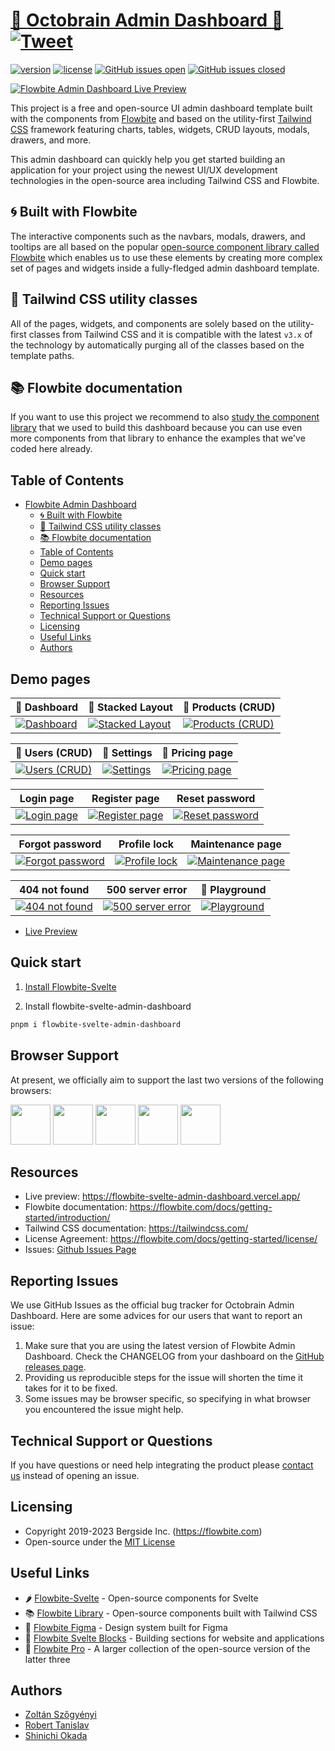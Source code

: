 # [🚧 Octobrain Admin Dashboard 🚧 ](https://flowbite-admin-dashboard.vercel.app) [![Tweet](https://img.shields.io/twitter/url/http/shields.io.svg?style=social&logo=twitter)](https://twitter.com/intent/tweet?url=https%3A%2F%2Fgithub.com%2Fthemesberg%2Fflowbite-svelte-admin-dashboard&text=Check%20out%20this%20open-source%20admin%20dashboard%20built%20with%20Flowbite%20and%20Tailwind%20CSS)

[![version](https://img.shields.io/npm/v/flowbite-svelte-admin-dashboard)](https://www.npmjs.com/package/flowbite-svelte-admin-dashboard)
[![license](https://img.shields.io/badge/license-MIT-blue.svg)](LICENSE.md)
[![GitHub issues open](https://img.shields.io/github/issues/themesberg/flowbite-svelte-admin-dashboard.svg)](https://github.com/themesberg/flowbite-svelte-admin-dashboard/issues?q=is%3Aopen+is%3Aissue)
[![GitHub issues closed](https://img.shields.io/github/issues-closed-raw/themesberg/flowbite-svelte-admin-dashboard.svg)](https://github.com/themesberg/flowbite-svelte-admin-dashboard/issues?q=is%3Aissue+is%3Aclosed)

[![Flowbite Admin Dashboard Live Preview](https://flowbite.s3.amazonaws.com/templates/flowbite-admin-dashboard/flowbite-admin-dashboard-preview.png)](https://flowbite-admin-dashboard.vercel.app/)

This project is a free and open-source UI admin dashboard template built with the components from [Flowbite](https://github.com/themesberg/flowbite) and based on the utility-first [Tailwind CSS](https://github.com/tailwindlabs/tailwindcss) framework featuring charts, tables, widgets, CRUD layouts, modals, drawers, and more.

This admin dashboard can quickly help you get started building an application for your project using the newest UI/UX development technologies in the open-source area including Tailwind CSS and Flowbite.

## 🌀 Built with Flowbite

The interactive components such as the navbars, modals, drawers, and tooltips are all based on the popular [open-source component library called Flowbite](https://flowbite.com/) which enables us to use these elements by creating more complex set of pages and widgets inside a fully-fledged admin dashboard template.

## 💨 Tailwind CSS utility classes

All of the pages, widgets, and components are solely based on the utility-first classes from Tailwind CSS and it is compatible with the latest `v3.x` of the technology by automatically purging all of the classes based on the template paths.

## 📚 Flowbite documentation

If you want to use this project we recommend to also [study the component library](https://flowbite.com/docs/getting-started/introduction/) that we used to build this dashboard because you can use even more components from that library to enhance the examples that we've coded here already.

## Table of Contents

- [Flowbite Admin Dashboard ](#flowbite-admin-dashboard-)
  - [🌀 Built with Flowbite](#-built-with-flowbite)
  - [💨 Tailwind CSS utility classes](#-tailwind-css-utility-classes)
  - [📚 Flowbite documentation](#-flowbite-documentation)
  - [Table of Contents](#table-of-contents)
  - [Demo pages](#demo-pages)
  - [Quick start](#quick-start)
  - [Browser Support](#browser-support)
  - [Resources](#resources)
  - [Reporting Issues](#reporting-issues)
  - [Technical Support or Questions](#technical-support-or-questions)
  - [Licensing](#licensing)
  - [Useful Links](#useful-links)
  - [Authors](#authors)

## Demo pages

| 🚧 Dashboard                                                                                               | 🚧 Stacked Layout                                                                                              | 🚧 Products (CRUD)                                                                                                    |
| ---------------------------------------------------------------------------------------------------------- | -------------------------------------------------------------------------------------------------------------- | --------------------------------------------------------------------------------------------------------------------- |
| [![Dashboard](https://flowbite.s3.amazonaws.com/templates/flowbite-admin-dashboard/github/homepage.jpg)]() | [![Stacked Layout](https://flowbite.s3.amazonaws.com/templates/flowbite-admin-dashboard/github/stacked.jpg)]() | [![Products (CRUD)](https://flowbite.s3.amazonaws.com/templates/flowbite-admin-dashboard/github/products-crud.jpg)]() |

| 🚧 Users (CRUD)                                                                                            | 🚧 Settings                                                                                               | 🚧 Pricing page                                                                                              |
| ---------------------------------------------------------------------------------------------------------- | --------------------------------------------------------------------------------------------------------- | ------------------------------------------------------------------------------------------------------------ |
| [![Users (CRUD)](https://flowbite.s3.amazonaws.com/templates/flowbite-admin-dashboard/github/users.jpg)]() | [![Settings](https://flowbite.s3.amazonaws.com/templates/flowbite-admin-dashboard/github/settings.jpg)]() | [![Pricing page](https://flowbite.s3.amazonaws.com/templates/flowbite-admin-dashboard/github/pricing.jpg)]() |

| Login page                                                                                                                                                                         | Register page                                                                                                                                                                            | Reset password                                                                                                                                                                                        |
| ---------------------------------------------------------------------------------------------------------------------------------------------------------------------------------- | ---------------------------------------------------------------------------------------------------------------------------------------------------------------------------------------- | ----------------------------------------------------------------------------------------------------------------------------------------------------------------------------------------------------- |
| [![Login page](https://flowbite.s3.amazonaws.com/templates/flowbite-admin-dashboard/github/login.jpg)](https://flowbite-svelte-admin-dashboard.vercel.app/authentication/sign-in/) | [![Register page](https://flowbite.s3.amazonaws.com/templates/flowbite-admin-dashboard/github/register.jpg)](https://flowbite-svelte-admin-dashboard.vercel.app/authentication/sign-up/) | [![Reset password](https://flowbite.s3.amazonaws.com/templates/flowbite-admin-dashboard/github/reset-password.jpg)](https://flowbite-svelte-admin-dashboard.vercel.app/authentication/reset-password) |

| Forgot password                                                                                                                                                                                          | Profile lock                                                                                                                                                                                    | Maintenance page                                                                                                                                                                         |
| -------------------------------------------------------------------------------------------------------------------------------------------------------------------------------------------------------- | ----------------------------------------------------------------------------------------------------------------------------------------------------------------------------------------------- | ---------------------------------------------------------------------------------------------------------------------------------------------------------------------------------------- |
| [![Forgot password](https://flowbite.s3.amazonaws.com/templates/flowbite-admin-dashboard/github/forgot-password.jpg)](https://flowbite-svelte-admin-dashboard.vercel.app/authentication/forgot-password) | [![Profile lock](https://flowbite.s3.amazonaws.com/templates/flowbite-admin-dashboard/github/profile-lock.jpg)](https://flowbite-svelte-admin-dashboard.vercel.app/authentication/profile-lock) | [![Maintenance page](https://flowbite.s3.amazonaws.com/templates/flowbite-admin-dashboard/github/maintenance.jpg)](https://flowbite-svelte-admin-dashboard.vercel.app/pages/maintenance) |

| 404 not found                                                                                                                                                         | 500 server error                                                                                                                                                         | 🚧 Playground                                                                                                 |
| --------------------------------------------------------------------------------------------------------------------------------------------------------------------- | ------------------------------------------------------------------------------------------------------------------------------------------------------------------------ | ------------------------------------------------------------------------------------------------------------- |
| [![404 not found](https://flowbite.s3.amazonaws.com/templates/flowbite-admin-dashboard/github/404.jpg)](https://flowbite-svelte-admin-dashboard.vercel.app/pages/404) | [![500 server error](https://flowbite.s3.amazonaws.com/templates/flowbite-admin-dashboard/github/500.jpg)](https://flowbite-svelte-admin-dashboard.vercel.app/pages/500) | [![Playground](https://flowbite.s3.amazonaws.com/templates/flowbite-admin-dashboard/github/playground.jpg)]() |

- [Live Preview](https://flowbite-svelte-admin-dashboard.vercel.app/)

## Quick start

1. [Install Flowbite-Svelte](https://flowbite-svelte.com/pages/getting-started)

2. Install flowbite-svelte-admin-dashboard

```bash
pnpm i flowbite-svelte-admin-dashboard
```

## Browser Support

At present, we officially aim to support the last two versions of the following browsers:

<img src="https://s3.amazonaws.com/creativetim_bucket/github/browser/chrome.png" width="64" height="64"> <img src="https://s3.amazonaws.com/creativetim_bucket/github/browser/firefox.png" width="64" height="64"> <img src="https://s3.amazonaws.com/creativetim_bucket/github/browser/edge.png" width="64" height="64"> <img src="https://s3.amazonaws.com/creativetim_bucket/github/browser/safari.png" width="64" height="64"> <img src="https://s3.amazonaws.com/creativetim_bucket/github/browser/opera.png" width="64" height="64">

## Resources

- Live preview: <https://flowbite-svelte-admin-dashboard.vercel.app/>
- Flowbite documentation: <https://flowbite.com/docs/getting-started/introduction/>
- Tailwind CSS documentation: <https://tailwindcss.com/>
- License Agreement: <https://flowbite.com/docs/getting-started/license/>
- Issues: [Github Issues Page](https://github.com/themesberg/flowbite-svelte-admin-dashboard/issues)

## Reporting Issues

We use GitHub Issues as the official bug tracker for Octobrain Admin Dashboard. Here are some advices for our users that want to report an issue:

1. Make sure that you are using the latest version of Flowbite Admin Dashboard. Check the CHANGELOG from your dashboard on the [GitHub releases page](https://github.com/themesberg/flowbite-svelte-admin-dashboard/releases).
2. Providing us reproducible steps for the issue will shorten the time it takes for it to be fixed.
3. Some issues may be browser specific, so specifying in what browser you encountered the issue might help.

## Technical Support or Questions

If you have questions or need help integrating the product please [contact us](https://github.com/themesberg/flowbite-svelte-admin-dashboard/issues) instead of opening an issue.

## Licensing

- Copyright 2019-2023 Bergside Inc. (https://flowbite.com)
- Open-source under the [MIT License](https://github.com/themesberg/flowbite-admin-dashboard/blob/main/LICENSE)

## Useful Links

- 🌶 [Flowbite-Svelte](https://flowbite-svelte.com) - Open-source components for Svelte
- 📚 [Flowbite Library](https://flowbite.com/) - Open-source components built with Tailwind CSS
- 🎨 [Flowbite Figma](https://flowbite.com/figma/) - Design system built for Figma
- 🧱 [Flowbite Svelte Blocks](https://flowbite-svelte-blocks.com/blocks/) - Building sections for website and applications
- 💎 [Flowbite Pro](https://flowbite.com/pro/) - A larger collection of the open-source version of the latter three

## Authors

- [Zoltán Szőgyényi](https://twitter.com/zoltanszogyenyi)
- [Robert Tanislav](https://twitter.com/roberttanislav)
- [Shinichi Okada](https://twitter.com/shinokada)

